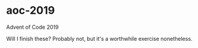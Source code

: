 # aoc-2019
Advent of Code 2019

Will I finish these?  Probably not, but it's a worthwhile exercise nonetheless.
